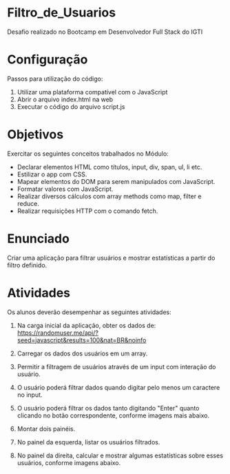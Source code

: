 # Filtro_de_Usuarios
Desafio realizado no Bootcamp em Desenvolvedor Full Stack do IGTI

# Configuração
  
  Passos para utilização do código:
  
  1. Utilizar uma plataforma compatível com o JavaScript
  2. Abrir o arquivo index.html na web
  3. Executar o código do arquivo script.js

# Objetivos

  Exercitar os seguintes conceitos trabalhados no Módulo:
  
  - Declarar elementos HTML como títulos, input, div, span, ul, li etc.
  - Estilizar o app com CSS.
  - Mapear elementos do DOM para serem manipulados com JavaScript.
  - Formatar valores com JavaScript.
  - Realizar diversos cálculos com array methods como map, filter e reduce.
  - Realizar requisições HTTP com o comando fetch.
  
# Enunciado

  Criar uma aplicação para filtrar usuários e mostrar estatísticas a partir do filtro definido.
  
# Atividades

Os alunos deverão desempenhar as seguintes atividades:

  1. Na carga inicial da aplicação, obter os dados de:
  https://randomuser.me/api/?seed=javascript&results=100&nat=BR&noinfo

  2. Carregar os dados dos usuários em um array.

  3. Permitir a filtragem de usuários através de um input com interação do usuário.

  4. O usuário poderá filtrar dados quando digitar pelo menos um caractere no input.

  5. O usuário poderá filtrar os dados tanto digitando "Enter" quanto clicando no botão
  correspondente, conforme imagens mais abaixo.

  6. Montar dois painéis.

  7. No painel da esquerda, listar os usuários filtrados.

  8. No painel da direita, calcular e mostrar algumas estatísticas sobre esses usuários,
  conforme imagens abaixo.
